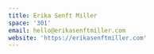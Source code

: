 ```yaml
---
title: Erika Senft Miller
space: '301'
email: hello@erikasenftmiller.com
website: 'https://erikasenftmiller.com'
---
```


